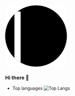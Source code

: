 ![Icon](https://raw.githubusercontent.com/nandazman/nandazman/00d53ee87d82ad0e03db4db7b52858d1eaf5d573/icon.svg)

### Hi there 👋

<!--
**nandazman/nandazman** is a ✨ _special_ ✨ repository because its `README.md` (this file) appears on your GitHub profile.

Here are some ideas to get you started:

- 🔭 I’m currently working on ...
- 🌱 I’m currently learning ...
- 👯 I’m looking to collaborate on ...
- 🤔 I’m looking for help with ...
- 💬 Ask me about ...
- 📫 How to reach me: ...
- 😄 Pronouns: ...
- ⚡ Fun fact: ...
-->

-   Top languages
![Top Langs](https://github-readme-stats.vercel.app/api/top-langs/?username=nandazman)
